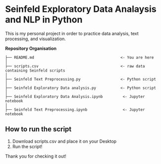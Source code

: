 # Seinfeld Exploratory Data Analaysis and NLP in Python

This is my personal project in order to practice data analysis, text processing, and visualization. 


**Repository Organisation**
```
├── README.md                                       <- You are here
│
├── scripts.csv                                     <- raw data containing Seinfeld scripts 
│
├── Seinfeld Text Preprocessing.py                  <- Python script
│
├── Seinfeld Exploratory Data analysis.py           <- Python script
│
├── Seinfeld Exploratory Data Analysis.ipynb         <- Jupyter notebook
│
├── Seinfeld Text Preprocessing.ipynb                <- Jupyter notebook
```

## How to run the script

1. Download scripts.csv and place it on your Desktop
2. Run the script!

Thank you for checking it out!
